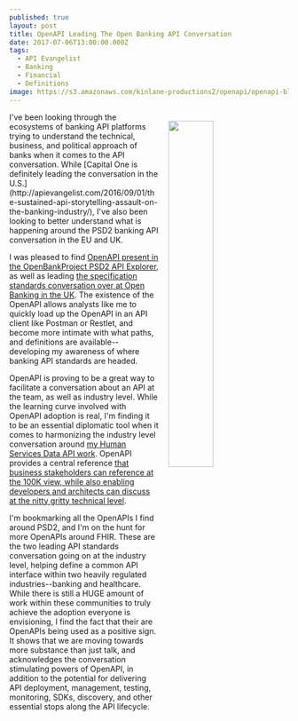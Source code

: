 ```yaml
---
published: true
layout: post
title: OpenAPI Leading The Open Banking API Conversation
date: 2017-07-06T13:00:00.000Z
tags:
  - API Evangelist
  - Banking
  - Financial
  - Definitions
image: https://s3.amazonaws.com/kinlane-productions2/openapi/openapi-blue-icons.png
---
```

<p><img src="https://s3.amazonaws.com/kinlane-productions2/openapi/openapi-blue-icons.png" align="right" width="40%" style="padding: 15px;" /></p>I've been looking through the ecosystems of banking API platforms trying to understand the technical, business, and political approach of banks when it comes to the API conversation. While [Capital One is definitely leading the conversation in the U.S.](http://apievangelist.com/2016/09/01/the-sustained-api-storytelling-assault-on-the-banking-industry/), I've also been looking to better understand what is happening around the PSD2 banking API conversation in the EU and UK.

I was pleased to find [OpenAPI present in the OpenBankProject PSD2 API Explorer](https://psd2-apiexplorer.openbankproject.com/?ignoredefcat=true&tags=#2_2_0-getCurrentFxRate), as well as leading [the specification standards conversation over at Open Banking in the UK](https://www.openbanking.org.uk/read-write-apis/). The existence of the OpenAPI allows analysts like me to quickly load up the OpenAPI in an API client like Postman or Restlet, and become more intimate with what paths, and definitions are available--developing my awareness of where banking API standards are headed.

OpenAPI is proving to be a great way to facilitate a conversation about an API at the team, as well as industry level. While the learning curve involved with OpenAPI adoption is real, I'm finding it to be an essential diplomatic tool when it comes to harmonizing the industry level conversation around [my Human Services Data API work](http://org.open.referral.adopta.agency/). OpenAPI provides a central reference [that business stakeholders can reference at the 100K view, while also enabling developers and architects can discuss at the nitty gritty technical level](http://apievangelist.com/2017/06/15/zooming-out-to-the-100k-level-then-back-to-api-sea-level-with-openapi-and-apis-dot-json/).

I'm bookmarking all the OpenAPIs I find around PSD2, and I'm on the hunt for more OpenAPIs around FHIR. These are the two leading API standards conversation going on at the industry level, helping define a common API interface within two heavily regulated industries--banking and healthcare. While there is still a HUGE amount of work within these communities to truly achieve the adoption everyone is envisioning, I find the fact that their are OpenAPIs being used as a positive sign. It shows that we are moving towards more substance than just talk, and acknowledges the conversation stimulating powers of OpenAPI, in addition to the potential for delivering API deployment, management, testing, monitoring, SDKs, discovery, and other essential stops along the API lifecycle.
